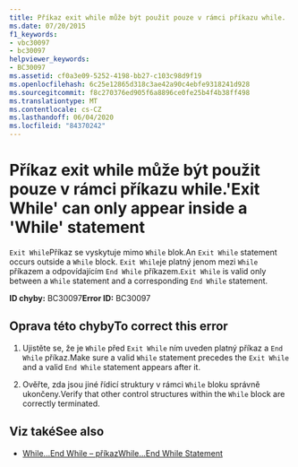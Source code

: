 ```yaml
---
title: Příkaz exit while může být použit pouze v rámci příkazu while.
ms.date: 07/20/2015
f1_keywords:
- vbc30097
- bc30097
helpviewer_keywords:
- BC30097
ms.assetid: cf0a3e09-5252-4198-bb27-c103c98d9f19
ms.openlocfilehash: 6c25e12865d318c3ae42a90c4ebfe9318241d928
ms.sourcegitcommit: f8c270376ed905f6a8896ce0fe25b4f4b38ff498
ms.translationtype: MT
ms.contentlocale: cs-CZ
ms.lasthandoff: 06/04/2020
ms.locfileid: "84370242"
---
```

# <a name="exit-while-can-only-appear-inside-a-while-statement"></a><span data-ttu-id="90856-102">Příkaz exit while může být použit pouze v rámci příkazu while.</span><span class="sxs-lookup"><span data-stu-id="90856-102">'Exit While' can only appear inside a 'While' statement</span></span>
<span data-ttu-id="90856-103">`Exit While`Příkaz se vyskytuje mimo `While` blok.</span><span class="sxs-lookup"><span data-stu-id="90856-103">An `Exit While` statement occurs outside a `While` block.</span></span> <span data-ttu-id="90856-104">`Exit While`je platný jenom mezi `While` příkazem a odpovídajícím `End While` příkazem.</span><span class="sxs-lookup"><span data-stu-id="90856-104">`Exit While` is valid only between a `While` statement and a corresponding `End While` statement.</span></span>  
  
 <span data-ttu-id="90856-105">**ID chyby:** BC30097</span><span class="sxs-lookup"><span data-stu-id="90856-105">**Error ID:** BC30097</span></span>  
  
## <a name="to-correct-this-error"></a><span data-ttu-id="90856-106">Oprava této chyby</span><span class="sxs-lookup"><span data-stu-id="90856-106">To correct this error</span></span>  
  
1. <span data-ttu-id="90856-107">Ujistěte se, že je `While` před `Exit While` ním uveden platný příkaz a `End While` příkaz.</span><span class="sxs-lookup"><span data-stu-id="90856-107">Make sure a valid `While` statement precedes the `Exit While` and a valid `End While` statement appears after it.</span></span>  
  
2. <span data-ttu-id="90856-108">Ověřte, zda jsou jiné řídicí struktury v rámci `While` bloku správně ukončeny.</span><span class="sxs-lookup"><span data-stu-id="90856-108">Verify that other control structures within the `While` block are correctly terminated.</span></span>  
  
## <a name="see-also"></a><span data-ttu-id="90856-109">Viz také</span><span class="sxs-lookup"><span data-stu-id="90856-109">See also</span></span>

- [<span data-ttu-id="90856-110">While...End While – příkaz</span><span class="sxs-lookup"><span data-stu-id="90856-110">While...End While Statement</span></span>](../language-reference/statements/while-end-while-statement.md)
